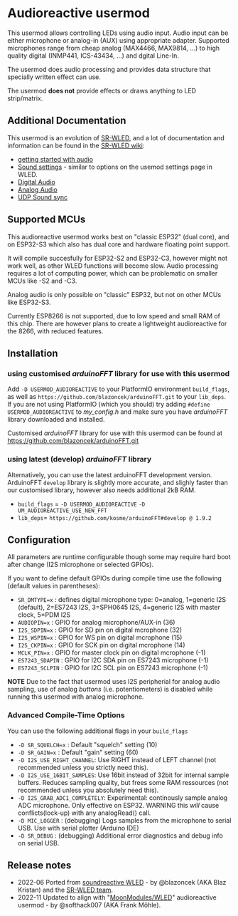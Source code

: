 # Audioreactive usermod

This usermod allows controlling LEDs using audio input. Audio input can be either microphone or analog-in (AUX) using appropriate adapter.
Supported microphones range from cheap analog (MAX4466, MAX9814, ...) to high quality digital (INMP441, ICS-43434, ...) and dgital Line-In.

The usermod does audio processing and provides data structure that specially written effect can use.

The usermod **does not** provide effects or draws anything to LED strip/matrix.

## Additional Documentation
This usermod is an evolution of [SR-WLED](https://github.com/atuline/WLED), and a lot of documentation and information can be found in the [SR-WLED wiki](https://github.com/atuline/WLED/wiki):
* [getting started with audio](https://github.com/atuline/WLED/wiki/First-Time-Setup#sound)
* [Sound settings](https://github.com/atuline/WLED/wiki/Sound-Settings) - similar to options on the usemod settings page in WLED.
* [Digital Audio](https://github.com/atuline/WLED/wiki/Digital-Microphone-Hookup)
* [Analog Audio](https://github.com/atuline/WLED/wiki/Analog-Audio-Input-Options)
* [UDP Sound sync](https://github.com/atuline/WLED/wiki/UDP-Sound-Sync)


## Supported MCUs
This audioreactive usermod works best on "classic ESP32" (dual core), and on ESP32-S3 which also has dual core and hardware floating point support. 

It will compile succesfully for ESP32-S2 and ESP32-C3, however might not work well, as other WLED functions will become slow. Audio processing requires a lot of computing power, which can be problematic on smaller MCUs like -S2 and -C3. 

Analog audio is only possible on "classic" ESP32, but not on other MCUs like ESP32-S3.

Currently ESP8266 is not supported, due to low speed and small RAM of this chip. 
There are however plans to create a lightweight audioreactive for the 8266, with reduced features.
## Installation 

### using customised _arduinoFFT_ library for use with this usermod
Add `-D USERMOD_AUDIOREACTIVE` to your PlatformIO environment `build_flags`, as well as `https://github.com/blazoncek/arduinoFFT.git` to your `lib_deps`.
If you are not using PlatformIO (which you should) try adding `#define USERMOD_AUDIOREACTIVE` to *my_config.h* and make sure you have _arduinoFFT_ library downloaded and installed.

Customised _arduinoFFT_ library for use with this usermod can be found at https://github.com/blazoncek/arduinoFFT.git

### using latest (develop) _arduinoFFT_ library
Alternatively, you can use the latest arduinoFFT development version.
ArduinoFFT `develop` library is slightly more accurate, and slighly faster than our customised library, however also needs additional 2kB RAM.

* `build_flags` = `-D USERMOD_AUDIOREACTIVE` `-D UM_AUDIOREACTIVE_USE_NEW_FFT`
* `lib_deps`= `https://github.com/kosme/arduinoFFT#develop @ 1.9.2`

## Configuration

All parameters are runtime configurable though some may require hard boot after change (I2S microphone or selected GPIOs).

If you want to define default GPIOs during compile time use the following (default values in parentheses):

- `SR_DMTYPE=x` : defines digital microphone type: 0=analog, 1=generic I2S (default), 2=ES7243 I2S, 3=SPH0645 I2S, 4=generic I2S with master clock, 5=PDM I2S
- `AUDIOPIN=x`  : GPIO for analog microphone/AUX-in (36)
- `I2S_SDPIN=x` : GPIO for SD pin on digital mcrophone (32)
- `I2S_WSPIN=x` : GPIO for WS pin on digital mcrophone (15)
- `I2S_CKPIN=x` : GPIO for SCK pin on digital mcrophone (14)
- `MCLK_PIN=x`  : GPIO for master clock pin on digital mcrophone (-1)
- `ES7243_SDAPIN` : GPIO for I2C SDA pin on ES7243 microphone (-1)
- `ES7243_SCLPIN` : GPIO for I2C SCL pin on ES7243 microphone (-1)

**NOTE** Due to the fact that usermod uses I2S peripherial for analog audio sampling, use of analog *buttons* (i.e. potentiometers) is disabled while running this usermod with analog microphone.

### Advanced Compile-Time Options
You can use the following additional flags in your `build_flags`
* `-D SR_SQUELCH=x`  : Default "squelch" setting (10)
* `-D SR_GAIN=x`     : Default "gain" setting (60)
* `-D I2S_USE_RIGHT_CHANNEL`: Use RIGHT instead of LEFT channel (not recommended unless you strictly need this).
* `-D I2S_USE_16BIT_SAMPLES`: Use 16bit instead of 32bit for internal sample buffers. Reduces sampling quality, but frees some RAM ressources (not recommended unless you absolutely need this).
* `-D I2S_GRAB_ADC1_COMPLETELY`: Experimental: continously sample analog ADC microphone. Only effective on ESP32. WARNING this _will_ cause conflicts(lock-up) with any analogRead() call.
* `-D MIC_LOGGER`     : (debugging) Logs samples from the microphone to serial USB. Use with serial plotter (Arduino IDE)
* `-D SR_DEBUG`       : (debugging) Additional error diagnostics and debug info on serial USB.

## Release notes

* 2022-06 Ported from [soundreactive WLED](https://github.com/atuline/WLED) - by @blazoncek (AKA Blaz Kristan) and the [SR-WLED team](https://github.com/atuline/WLED/wiki#sound-reactive-wled-fork-team).
* 2022-11 Updated to align with "[MoonModules/WLED](https://amg.wled.me)" audioreactive usermod - by @softhack007 (AKA Frank M&ouml;hle).

